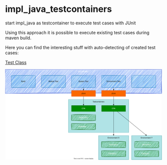 # impl_java_testcontainers

start impl_java as testcontainer to execute test cases with JUnit


Using this approach it is possible to execute existing test cases during maven build.

Here you can find the interesting stuff with auto-detecting of created test cases:

[Test Class](src/test/java/com/example/demo/systemtest/OpenTestingSystemTest.java)

![arch](arch.drawio.svg "Arch")
